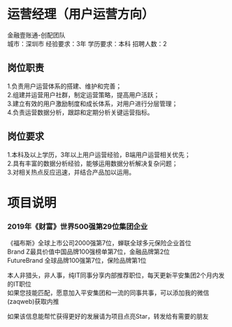 # 运营经理（用户运营方向）
金融壹账通-创配团队  
城市：深圳市 经验要求：3年 学历要求：本科  招聘人数：2

## 岗位职责
1.负责用户运营体系的搭建、维护和完善；   
2.组建并运营用户社群，制定运营策略，提高用户活跃；   
3.建立有效的用户激励制度和成长体系，对用户进行分层管理；   
4.负责运营数据分析，跟踪和定期分析关键运营指标。

## 岗位要求
1.本科及以上学历，3年以上用户运营经验，B端用户运营相关优先；   
2.具有丰富的数据分析经验，能够运用数据分析解决复杂问题；   
3.对相关热点反应迅速，并结合产品加以运用。

# 项目说明

### 2019年《财富》世界500强第29位集团企业
《福布斯》全球上市公司2000强第7位，蝉联全球多元保险企业首位  
Brand Z最具价值中国品牌100强榜单第7位，金融品牌第2位  
FutureBrand 全球品牌100强第7位，保险品牌第1位

本人非猎头，非人事，纯IT同事分享内部推荐职位，每天更新平安集团2个月内发的IT职位  
如果您技能匹配，愿意加入平安集团和一流的同事共事，可以添加我的微信(zaqweb)获取内推 

如果该信息能帮忙获得更好的发展请为项目点亮Star，转发给有需要的朋友




